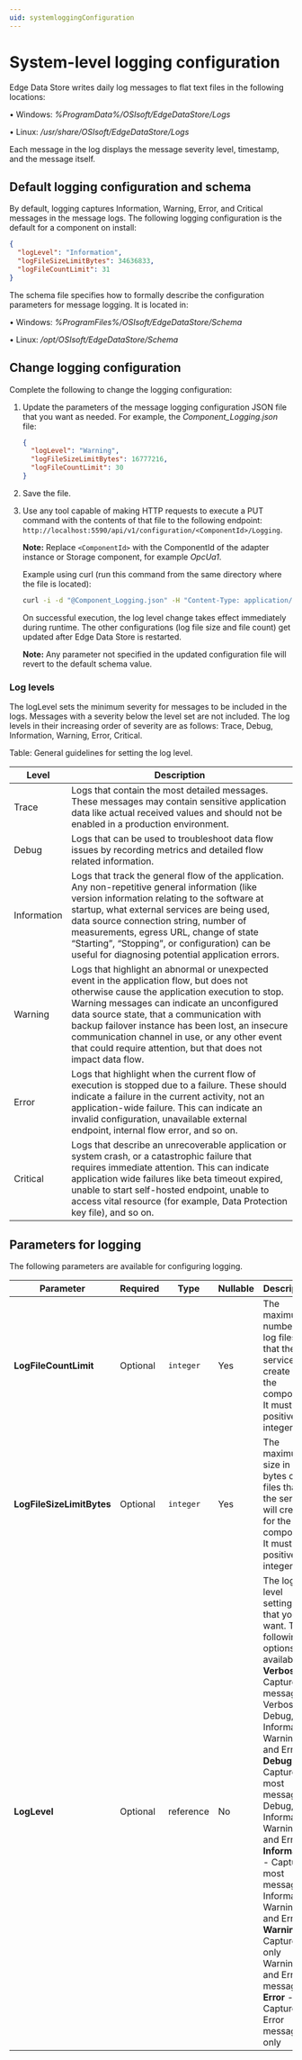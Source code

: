 ```yaml
---
uid: systemloggingConfiguration
---
```


# System-level logging configuration

Edge Data Store writes daily log messages to flat text files in the following locations:

• Windows: *%ProgramData%/OSIsoft/EdgeDataStore/Logs*

• Linux: */usr/share/OSIsoft/EdgeDataStore/Logs*

Each message in the log displays the message severity level, timestamp, and the message itself.

## Default logging configuration and schema

By default, logging captures Information, Warning, Error, and Critical messages in the message logs.
The following logging configuration is the default for a component on install:
```json
{
  "logLevel": "Information",
  "logFileSizeLimitBytes": 34636833,
  "logFileCountLimit": 31   
}
```

The schema file specifies how to formally describe the configuration parameters for message logging. 
It is located in:

• Windows: *%ProgramFiles%/OSIsoft/EdgeDataStore/Schema*

• Linux: */opt/OSIsoft/EdgeDataStore/Schema*

## Change logging configuration

Complete the following to change the logging configuration:

1. Update the parameters of the message logging configuration JSON file that you want as needed. For example, the _Component_Logging.json_ file:

    ```json
    {
      "logLevel": "Warning",
      "logFileSizeLimitBytes": 16777216,
      "logFileCountLimit": 30   
    }
    ```
2. Save the file.

3. Use any tool capable of making HTTP requests to execute a PUT command with the contents of that file to the following endpoint: `http://localhost:5590/api/v1/configuration/<ComponentId>/Logging`.

    **Note:**  Replace `<ComponentId>` with the ComponentId of the adapter instance or Storage component, for example _OpcUa1_.

      Example using curl (run this command from the same directory where the file is located):

      ```bash
      curl -i -d "@Component_Logging.json" -H "Content-Type: application/json" -X PUT http://localhost:5590/api/v1/configuration/<ComponentId>/Logging
      ```

    On successful execution, the log level change takes effect immediately during runtime. The other configurations (log file size and file count) get updated after Edge Data Store is restarted. 

    **Note:**  Any parameter not specified in the updated configuration file will revert to the default schema value.

### Log levels

The logLevel sets the minimum severity for messages to be included in the logs. Messages with a severity below the level set are not included. The log levels in their increasing order of severity are as follows: Trace, Debug, Information, Warning, Error, Critical.

Table: General guidelines for setting the log level.

| **Level**                | **Description**|      
|--------------------------|-----------|
|Trace         | Logs that contain the most detailed messages. These messages may contain sensitive application data like actual received values and should not be enabled in a production environment. |
| Debug | Logs that can be used to troubleshoot data flow issues by recording metrics and detailed flow related information. |
| Information | Logs that track the general flow of the application. Any non-repetitive general information (like version information relating to the software at startup, what external services are being used, data source connection string, number of measurements, egress URL, change of state “Starting”, “Stopping”, or configuration) can be useful for diagnosing potential application errors.  |
| Warning | Logs that highlight an abnormal or unexpected event in the application flow, but does not otherwise cause the application execution to stop. Warning messages can indicate an unconfigured data source state, that a communication with backup failover instance has been lost, an insecure communication channel in use, or any other event that could require attention, but that does not impact data flow. |
| Error | Logs that highlight when the current flow of execution is stopped due to a failure. These should indicate a failure in the current activity, not an application-wide failure. This can indicate an invalid configuration, unavailable external endpoint, internal flow error, and so on.|
| Critical | Logs that describe an unrecoverable application or system crash, or a catastrophic failure that requires immediate attention. This can indicate application wide failures like beta timeout expired, unable to start self-hosted endpoint, unable to access vital resource (for example, Data Protection key file), and so on. |

## Parameters for logging

The following parameters are available for configuring logging.

| Parameter                   | Required | Type      | Nullable | Description |
| --------------------------- | ---------| --------  | -------- | ----------- |
| **LogFileCountLimit**       | Optional | `integer` | Yes      | The maximum number of log files that the service will create for the component. It must be a positive integer.             |
| **LogFileSizeLimitBytes**   | Optional | `integer` | Yes      | The maximum size in bytes of log files that the service will create for the component. It must be a positive integer.            |
| **LogLevel**                | Optional | reference | No       | The log level settings that you want. The following options are available: <br> **Verbose** - Captures all messages: Verbose, Debug, Information, Warning and Error <br> **Debug** - Captures most messages: Debug, Information, Warning and Error <br> **Information** - Captures most messages: Information, Warning and Error <br> **Warning** - Captures only Warning and Error messages <br> **Error** - Captures Error messages only |

